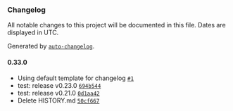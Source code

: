 ### Changelog

All notable changes to this project will be documented in this file. Dates are displayed in UTC.

Generated by [`auto-changelog`](https://github.com/CookPete/auto-changelog).

#### 0.33.0

- Using default template for changelog [`#1`](https://github.com/dineshkannanshell/dinesh-test/pull/1)
- test: release v0.23.0 [`694b544`](https://github.com/dineshkannanshell/dinesh-test/commit/694b5440f19883f47837ecf0c4d3ac406e7720fd)
- test: release v0.21.0 [`0d1aa42`](https://github.com/dineshkannanshell/dinesh-test/commit/0d1aa422df4d4569e9e639173432d26dfc108cb8)
- Delete HISTORY.md [`50cf667`](https://github.com/dineshkannanshell/dinesh-test/commit/50cf66769138ee4c9795f64b2a8abbaa90789c08)
